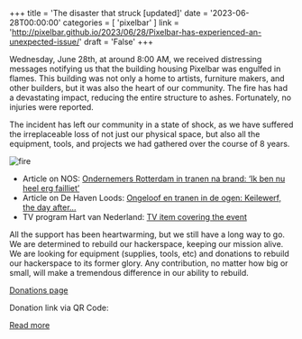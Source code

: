 +++
title = 'The disaster that struck [updated]'
date = '2023-06-28T00:00:00'
categories = [ 
 'pixelbar' 
] 
link = 'http://pixelbar.github.io/2023/06/28/Pixelbar-has-experienced-an-unexpected-issue/'
draft = 'False'
+++

<p>Wednesday, June 28th, at around 8:00 AM, we received distressing messages notifying us that the building housing Pixelbar was engulfed in flames. This building was not only a home to artists, furniture makers, and other builders, but it was also the heart of our community. The fire has had a devastating impact, reducing the entire structure to ashes. Fortunately, no injuries were reported.</p>

<p>The incident has left our community in a state of shock, as we have suffered the irreplaceable loss of not just our physical space, but also all the equipment, tools, and projects we had  gathered over the course of 8 years.</p>

<p><img alt="fire" src="https://www.pixelbar.nl/public/images/blog/fire.jpg" /></p>

<ul>
  <li>Article on NOS: <a href="https://nos.nl/artikel/2480632-ondernemers-rotterdam-in-tranen-na-brand-ik-ben-nu-heel-erg-failliet">Ondernemers Rotterdam in tranen na brand: ‘Ik ben nu heel erg failliet’</a></li>
  <li>Article on De Haven Loods: <a href="https://www.dehavenloods.nl/nieuws/algemeen/48148/ongeloof-en-tranen-in-de-ogen-keilewerf-the-day-after-">Ongeloof en tranen in de ogen: Keilewerf, the day after…</a></li>
  <li>TV program Hart van Nederland: <a href="https://embed.kijk.nl/?video=mWopjlFNVfvlnF">TV item covering the event</a></li>
</ul>

<p>All the support has been heartwarming, but we still have a long way to go. We are determined to rebuild our hackerspace, keeping our mission alive. We are looking for equipment (supplies, tools, etc) and donations to rebuild our hackerspace to its former glory. Any contribution, no matter how big or small, will make a tremendous difference in our ability to rebuild.</p>

<p><a href="https://pixelbar.nl/donations/">Donations page</a></p>

<p>Donation link via QR Code: <img alt="" src="https://pixelbar.nl/public/images/shared/28062023-Pixelbar-Disaster-Donations.png" /></p>

[Read more](http://pixelbar.github.io/2023/06/28/Pixelbar-has-experienced-an-unexpected-issue/)